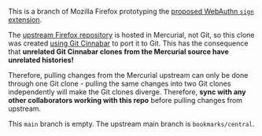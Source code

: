 This is a branch of Mozilla Firefox prototyping the [proposed WebAuthn `sign` extension](https://github.com/w3c/webauthn/pull/2078).

The [upstream Firefox repository](https://hg.mozilla.org/mozilla-central) is hosted in Mercurial,
not Git, so this clone was created
[using Git Cinnabar](https://firefox-source-docs.mozilla.org/setup/linux_build.html#bootstrap-a-copy-of-the-firefox-source-code)
to port it to Git.
This has the consequence that **unrelated Git Cinnabar clones from the Mercurial source have unrelated histories!**

Therefore, pulling changes from the Mercurial upstream can only be done through one Git clone -
pulling the same changes into two Git clones independently will make the Git clones diverge.
Therefore, **sync with any other collaborators working with this repo** before pulling changes from upstream.

This `main` branch is empty. The upstream main branch is `bookmarks/central`.

